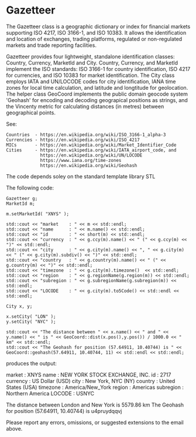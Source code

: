 # Gazetteer

The Gazetteer class is a geographic dictionary or index for financial markets supporting ISO 4217, ISO 3166-1, and ISO 10383.
It allows the identification and location of exchanges, trading platforms, regulated or non-regulated markets and trade reporting facilities. 

Gazetteer provides four lightweight, standalone identification classes: Country, Currency, MarketId and City.
Country, Currency, and MarketId implement the ISO standards: ISO 3166-1 for country identification, ISO 4217 for currencies, and
ISO 10383 for market identification. The City class employs IATA and UN/LOCODE codes for city identification, IANA time zones for local time calculation, 
and latitude and longtitude for geolocation. The helper class GeoCoord implements the public domain geocode system 'Geohash' for encoding and decoding geograpical positions as strings, and the Vincenty metric for calculating distances (in metres) between geographical points.

See: 

    Countries  - https://en.wikipedia.org/wiki/ISO_3166-1_alpha-3
    Currencies - https://en.wikipedia.org/wiki/ISO_4217 
    MICs       - https://en.wikipedia.org/wiki/Market_Identifier_Code 
    Cities     - https://en.wikipedia.org/wiki/IATA_airport_code, and
                 https://en.wikipedia.org/wiki/UN/LOCODE 
                 https://www.iana.org/time-zones
                 https://en.wikipedia.org/wiki/Geohash

The code depends soley on the standard template library STL

The following code:

    Gazetteer g;
    MarketId m;
    
    m.setMarketId( "XNYS" ); 

    std::cout << "market    : " << m << std::endl;
    std::cout << "name      : " << m.name() << std::endl;
    std::cout << "id        : " << short(m) << std::endl; 
    std::cout << "currency  : " << g.ccy(m).name() << " (" << g.ccy(m) << ")" << std::endl;
    std::cout << "city      : " << g.city(m).name() << ", " << g.city(m) << " (" << g.city(m).subdiv() << ")" << std::endl; 
    std::cout << "country   : " << g.country(m).name() << " (" << g.country(m) << ")" << std::endl;
    std::cout << "timezone  : " << g.city(m).timezone()  << std::endl; 
    std::cout << "region    : " << g.regionName(g.region(m)) << std::endl; 
    std::cout << "subregion : " << g.subregionName(g.subregion(m)) << std::endl;
    std::cout << "LOCODE    : " << g.city(m).to5Code() << std::endl << std::endl;

    City x, y;

    x.setCity( "LON" );
    y.setCity( "NYC" );

    std::cout << "The distance between " << x.name() << " and " << y.name() << " is " << GeoCoord::dist(x.pos(),y.pos()) / 1000.0 << " km" << std::endl;
    std::cout << "The Geohash for position (57.64911, 10.40744) is " << GeoCoord::geohash(57.64911, 10.40744, 11) << std::endl << std::endl;
    
produces the output:

  market    : XNYS
  name      : NEW YORK STOCK EXCHANGE, INC.
  id        : 2717
  currency  : US Dollar (USD)
  city      : New York, NYC (NY)
  country   : United States (USA)
  timezone  : America/New_York
  region    : Americas
  subregion : Northern America
  LOCODE    : USNYC

  The distance between London and New York is 5579.86 km
  The Geohash for position (57.64911, 10.40744) is u4pruydqqvj 


Please report any errors, omissions, or suggested extensions to the email above.
